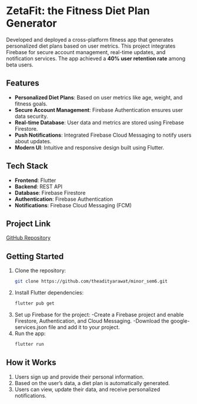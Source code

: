 # ZetaFit: the Fitness Diet Plan Generator

Developed and deployed a cross-platform fitness app that generates personalized diet plans based on user metrics. This project integrates Firebase for secure account management, real-time updates, and notification services. The app achieved a **40% user retention rate** among beta users.

## Features
- **Personalized Diet Plans**: Based on user metrics like age, weight, and fitness goals.
- **Secure Account Management**: Firebase Authentication ensures user data security.
- **Real-time Database**: User data and metrics are stored using Firebase Firestore.
- **Push Notifications**: Integrated Firebase Cloud Messaging to notify users about updates.
- **Modern UI**: Intuitive and responsive design built using Flutter.

## Tech Stack
- **Frontend**: Flutter
- **Backend**: REST API
- **Database**: Firebase Firestore
- **Authentication**: Firebase Authentication
- **Notifications**: Firebase Cloud Messaging (FCM)

## Project Link
[GitHub Repository](https://github.com/theadityarawat/minor_sem6)

## Getting Started
1. Clone the repository:
   ```bash
   git clone https://github.com/theadityarawat/minor_sem6.git
2. Install Flutter dependencies:
    ```bash
    flutter pub get
    ```
3. Set up Firebase for the project:
-Create a Firebase project and enable Firestore, Authentication, and Cloud Messaging.
-Download the google-services.json file and add it to your project.
4. Run the app:
    ```bash
    flutter run
    ```
## How it Works
1. Users sign up and provide their personal information.
2. Based on the user’s data, a diet plan is automatically generated.
3. Users can view, update their data, and receive personalized notifications.
